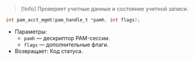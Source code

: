 
> [!info] 
> Проверяет учетные данные и состояние учетной записи.

```c
int pam_acct_mgmt(pam_handle_t *pamh, int flags);
```

- Параметры:
    - `pamh` — дескриптор PAM-сессии.
    - `flags` — дополнительные флаги.
- Возвращает: Код статуса.